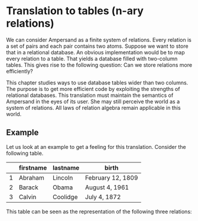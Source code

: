 # Translation to tables (n-ary relations)
We can consider Ampersand as a finite system of relations. Every relation is a set of pairs and each pair contains two atoms. Suppose we want to store that in a relational database. An obvious implementation would be to map every relation to a table. That yields a database filled with two-column tables. This gives rise to the following question: Can we store relations more efficiently?

This chapter studies ways to use database tables wider than two columns. The purpose is to get more efficient code by exploiting the strengths of relational databases. This translation must maintain the semantics of Ampersand in the eyes of its user. She may still perceive the world as a system of relations. All laws of relation algebra remain applicable in this world.

## Example
Let us look at an example to get a feeling for this translation. Consider the following table.

|  | firstname | lastname | birth |
| -- | -- | -- | -- |
| 1 | Abraham | Lincoln | February 12, 1809 |
| 2 | Barack | Obama | August 4, 1961 |
| 3 | Calvin | Coolidge | July 4, 1872 |

This table can be seen as the representation of the following three relations:
